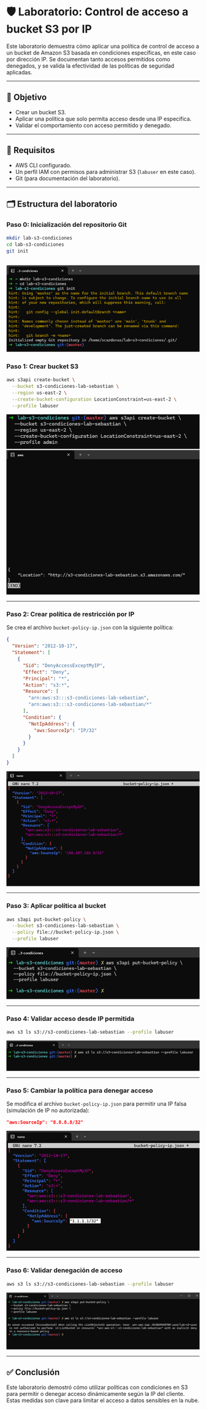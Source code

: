 # 🛡️ Laboratorio: Control de acceso a bucket S3 por IP

Este laboratorio demuestra cómo aplicar una política de control de acceso a un bucket de Amazon S3 basada en condiciones específicas, en este caso por dirección IP. Se documentan tanto accesos permitidos como denegados, y se valida la efectividad de las políticas de seguridad aplicadas.

---

## 🎯 Objetivo

- Crear un bucket S3.
- Aplicar una política que solo permita acceso desde una IP específica.
- Validar el comportamiento con acceso permitido y denegado.

---

## 🧪 Requisitos

- AWS CLI configurado.
- Un perfil IAM con permisos para administrar S3 (`labuser` en este caso).
- Git (para documentación del laboratorio).

---

## 🗂️ Estructura del laboratorio

### Paso 0: Inicialización del repositorio Git

```bash
mkdir lab-s3-condiciones
cd lab-s3-condiciones
git init
```

![Paso 0 - Inicialización del repositorio Git](screenshots/00-inicializacion-repositorio-git.png)
---

### Paso 1: Crear bucket S3

```bash
aws s3api create-bucket \
  --bucket s3-condiciones-lab-sebastian \
  --region us-east-2 \
  --create-bucket-configuration LocationConstraint=us-east-2 \
  --profile labuser
```

![Paso 1 - Crear bucket](screenshots/01-crear-bucket.png)
![Paso 1 - Bucket creado](screenshots/02-bucket-creado.png)

---

### Paso 2: Crear política de restricción por IP

Se crea el archivo `bucket-policy-ip.json` con la siguiente política:

```json
{
  "Version": "2012-10-17",
  "Statement": [
    {
      "Sid": "DenyAccessExceptMyIP",
      "Effect": "Deny",
      "Principal": "*",
      "Action": "s3:*",
      "Resource": [
        "arn:aws:s3:::s3-condiciones-lab-sebastian",
        "arn:aws:s3:::s3-condiciones-lab-sebastian/*"
      ],
      "Condition": {
        "NotIpAddress": {
          "aws:SourceIp": "IP/32"
        }
      }
    }
  ]
}
```

![Paso 2 - Crear política](screenshots/03-crear-politica.png)

---

### Paso 3: Aplicar política al bucket

```bash
aws s3api put-bucket-policy \
  --bucket s3-condiciones-lab-sebastian \
  --policy file://bucket-policy-ip.json \
  --profile labuser
```

![Paso 3 - Política aplicada](screenshots/04-politica-aplicada.png)

---

### Paso 4: Validar acceso desde IP permitida

```bash
aws s3 ls s3://s3-condiciones-lab-sebastian --profile labuser
```

![Paso 4 - Validar acceso permitido](screenshots/05-validar-acceso.png)

---

### Paso 5: Cambiar la política para denegar acceso

Se modifica el archivo `bucket-policy-ip.json` para permitir una IP falsa (simulación de IP no autorizada):

```json
"aws:SourceIp": "8.8.8.8/32"
```

![Paso 5 - Cambiar IP en política](screenshots/06-cambiar-ip.png)

---

### Paso 6: Validar denegación de acceso

```bash
aws s3 ls s3://s3-condiciones-lab-sebastian --profile labuser
```

![Paso 6 - Validar acceso denegado](screenshots/07-acceso-denegado.png)

---

## ✅ Conclusión

Este laboratorio demostró cómo utilizar políticas con condiciones en S3 para permitir o denegar acceso dinámicamente según la IP del cliente. Estas medidas son clave para limitar el acceso a datos sensibles en la nube.
